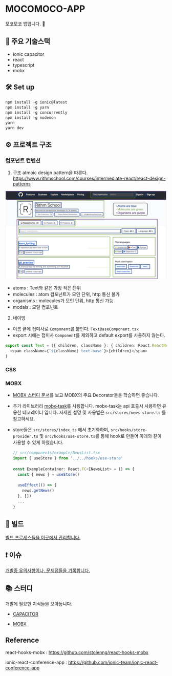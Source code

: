 # MOCOMOCO-APP

모코모코 앱입니다. 🐳

## 📱 주요 기술스택

- ionic capacitor
- react
- typescript
- mobx

## 🛠 Set up

```
npm install -g ionic@latest
npm install -g yarn
npm install -g concurrently
npm install -g nodemon
yarn
yarn dev
```

## ⚙️ 프로젝트 구조

### 컴포넌트 컨벤션

1. 구조
   atmoic design pattern을 따른다.
   https://www.rithmschool.com/courses/intermediate-react/react-design-patterns

![atomic](docs/img/atomic.png)

- atoms : Text와 같은 가장 작은 단위
- molecules : atom 컴포넌트가 모인 단위, http 통신 불가
- organisms : molecules가 모인 단위, http 통신 가능
- modals : 모달 컴포넌트

2. 네이밍

- 이름 끝에 접미사로 `Component`를 붙인다.
  `TextBaseComponent.tsx`
- export 시에는 접미사 `Component`를 제외하고 default export를 사용하지 않는다.

```typescript
export const Text = ({ children, className }: { children: React.ReactNode; className?: string }) => (
  <span className={`${className} text-base`}>{children}</span>
)
```

### CSS

### MOBX

- [MOBX 스터디 문서](docs/STUDY_MOBX.md)를 보고 MOBX의 주요 Decorator들을 학습하면 좋습니다.
- 추가 라이브러리 [mobx-task](https://github.com/jeffijoe/mobx-task)를 사용합니다. mobx-task는 api 호출시 사용하면 유용한 데코레이터 입니다. 자세한 설명 및 사용법은 `src/stores/news-store.ts` 를 참고하세요.
- store들은 `src/stores/index.ts` 에서 초기화하며, `src/hooks/store-provider.ts` 및 `src/hooks/use-store.ts`를 통해 hook로 만들어 아래와 같이 사용할 수 있게 하였습니다.

  ```typescript
  // src/components/example/NewsList.tsx
  import { useStore } from '../../hooks/use-store'

  const ExampleContainer: React.FC<INewsList> = () => {
    const { news } = useStore()

    useEffect(() => {
      news.getNews()
    }, [])
    ...
  }
  ```

## 🚀 빌드

[빌드 프로세스들을 이곳에서 관리합니다. ](docs/BUILD.md)

## ❗️ 이슈

[개발중 유의사항이나, 문제점들을 기록합니다. ](docs/ISSUE.md)

## 📚 스터디

개발에 필요한 지식들을 모아둡니다.

- [CAPACITOR](docs/STUDY_CAPACITOR.md)

- [MOBX](docs/STUDY_MOBX.md)

## Reference

react-hooks-mobx : https://github.com/stolenng/react-hooks-mobx

ionic-react-conference-app : https://github.com/ionic-team/ionic-react-conference-app
